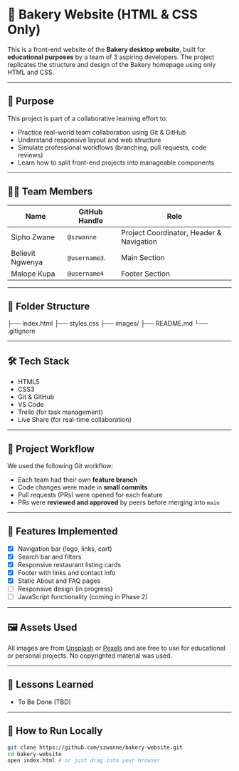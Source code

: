# 🍔 Bakery Website (HTML & CSS Only)

This is a front-end website of the **Bakery desktop website**, built for **educational purposes** by a team of 3 aspiring developers. The project replicates the structure and design of the Bakery homepage using only HTML and CSS.

---

## 🎯 Purpose

This project is part of a collaborative learning effort to:

- Practice real-world team collaboration using Git & GitHub
- Understand responsive layout and web structure
- Simulate professional workflows (branching, pull requests, code reviews)
- Learn how to split front-end projects into manageable components

---

## 👨‍💻 Team Members

| Name             | GitHub Handle | Role                                     |
| ---------------- | ------------- | ---------------------------------------- |
| Sipho Zwane      | `@szwanne`    | Project Coordinator, Header & Navigation |
| Believit Ngwenya | `@username3`. | Main Section                             |
| Malope Kupa      | `@username4`  | Footer Section                           |

---

## 📁 Folder Structure

├── index.html
├── styles.css
├── images/
├── README.md
└── .gitignore

---

## 🛠️ Tech Stack

- HTML5
- CSS3
- Git & GitHub
- VS Code
- Trello (for task management)
- Live Share (for real-time collaboration)

---

## 🚦 Project Workflow

We used the following Git workflow:

- Each team had their own **feature branch**
- Code changes were made in **small commits**
- Pull requests (PRs) were opened for each feature
- PRs were **reviewed and approved** by peers before merging into `main`

---

## 📌 Features Implemented

- [x] Navigation bar (logo, links, cart)
- [x] Search bar and filters
- [x] Responsive restaurant listing cards
- [x] Footer with links and contact info
- [x] Static About and FAQ pages
- [ ] Responsive design (in progress)
- [ ] JavaScript functionality (coming in Phase 2)

---

## 🖼️ Assets Used

All images are from [Unsplash](https://unsplash.com) or [Pexels](https://pexels.com) and are free to use for educational or personal projects. No copyrighted material was used.

---

## 🧠 Lessons Learned

- To Be Done (TBD)

---

## 📌 How to Run Locally

```bash
git clone https://github.com/szwanne/bakery-website.git
cd bakery-website
open index.html # or just drag into your browser
```
